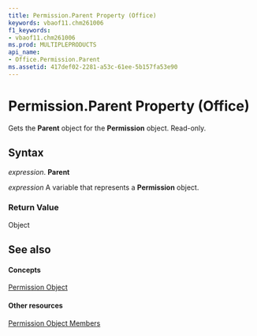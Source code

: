 ```yaml
---
title: Permission.Parent Property (Office)
keywords: vbaof11.chm261006
f1_keywords:
- vbaof11.chm261006
ms.prod: MULTIPLEPRODUCTS
api_name:
- Office.Permission.Parent
ms.assetid: 417def02-2281-a53c-61ee-5b157fa53e90
---
```



# Permission.Parent Property (Office)

Gets the  **Parent** object for the **Permission** object. Read-only.


## Syntax

 _expression_. **Parent**

 _expression_ A variable that represents a **Permission** object.


### Return Value

Object


## See also


#### Concepts


[Permission Object](permission-object-office.md)
#### Other resources


[Permission Object Members](permission-members-office.md)

